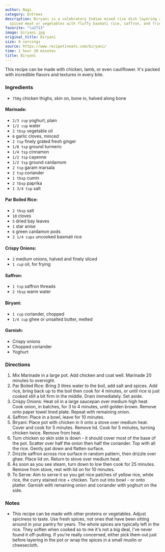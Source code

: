 ```yaml
---
author: Nagi
category: Entrees
description: Biryani is a celebratory Indian mixed rice dish layering aromatically
  spiced meat or vegetables with fluffy basmati rice, saffron, and fried onions.
favorite: "\u2713"
image: biryani.jpg
original_title: Biryani
size: 8 servings
source: https://www.recipetineats.com/biryani/
time: 1 hour 20 minutes
title: Biryani
---
```


This
  recipe can be made with chicken, lamb, or even cauliflower. It's packed with incredible
  flavors and textures in every bite.
  
### Ingredients

* `750g` chicken thighs, skin on, bone in, halved along bone

#### Marinade:

* `2/3 cup` yoghurt, plain
* `1/2 cup` water
* `2 tbsp` vegetable oil
* `6` garlic cloves, minced
* `2 tsp` finely grated fresh ginger
* `1/8 tsp` ground turmeric
* `1/4 tsp` cinnamon
* `1/2 tsp` cayenne
* `1/2 tsp` ground cardamom
* `2 tsp` garam marsala
* `2 tsp` coriander
* `1 tbsp` cumin
* `2 tbsp` paprika
* `1 3/4 tsp` salt

#### Par Boiled Rice:

* `2 tbsp` salt
* `10` cloves
* `5` dried bay leaves
* `1` star anise
* `6` green cardamon pods
* `2 1/4 cups` uncooked basmati rice

#### Crispy Onions:

* `2` medium onions, halved and finely sliced
* `1 cup` oil, for frying

#### Saffron:

* `1 tsp` saffron threads
* `2 tbsp` warm water

#### Biryani:

* `1 cup` coriander, chopped
* `1/4 cup` ghee or unsalted butter, melted

#### Garnish:

* Crispy onions
* Chopped coriander
* Yoghurt

### Directions

1. Mix Marinade in a large pot. Add chicken and coat well. Marinade 20 minutes to overnight.
2. Par Boiled Rice: Bring 3 litres water to the boil, add salt and spices. Add rice, bring back up to the boil then cook for 4 minutes, or until rice is just cooked still a bit firm in the middle. Drain immediately. Set aside.
3. Crispy Onions: Heat oil in a large saucepan over medium high heat. Cook onion, in batches, for 3 to 4 minutes, until golden brown. Remove onto paper towel lined plate. Repeat with remaining onion.
4. Saffron: Place in a bowl, leave for 10 minutes.
5. Biryani: Place pot with chicken in it onto a stove over medium heat. Cover and cook for 5 minutes. Remove lid. Cook for 5 minutes, turning chicken twice. Remove from heat.
6. Turn chicken so skin side is down - it should cover most of the base of the pot. Scatter over half the onion then half the coriander. Top with all the rice. Gently pat down and flatten surface.
7. Drizzle saffron across rice surface in random pattern, then drizzle over ghee. Place lid on. Return to stove over medium heat.
8. As soon as you see steam, turn down to low then cook for 25 minutes. Remove from stove, rest with lid on for 10 minutes.
9. To Serve: Aim to serve it so you get nice patches of yellow rice, white rice, the curry stained rice + chicken. Turn out into bowl - or onto platter. Garnish with remaining onion and coriander with yoghurt on the side.

### Notes

- This recipe can be made with other proteins or vegetables. Adjust spiciness to taste. Use fresh spices, not ones that have been sitting around in your pantry for years. The whole spices are typically left in the rice. They soften when cooked so to me it's not a big deal, I've never found it off-putting. If you're really concerned, either pick them out just before layering in the pot or wrap the spices in a small muslin or cheesecloth.